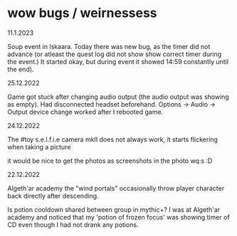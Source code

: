 
# wow bugs / weirnessess


11.1.2023

Soup event in Iskaara. Today there was new bug, as the timer did not advance (or atleast the quest log did not show show correct timer during the event.)   It started okay, but during event it showed 14:59 constantly until the end).



25.12.2022

Game got stuck after changing audio output (the audio output was showing as empty). Had disconnected headset beforehand. Options -> Audio -> Output device change worked after I rebooted game.


24.12.2022

The #toy s.e.l.f.i.e camera mkII  does not always work, it starts flickering when taking a picture


it would be nice to get the photos as screenshots in the photo wq:s :D


22.12.2022

Algeth'ar academy the "wind portals" occasionally throw player character back directly after descending.


Is potion cooldown shared between group in mythic+? I was at Algeth'ar academy and noticed that my 'potion of frozen focus' was showing timer of CD even though I had not drank any potions. 

